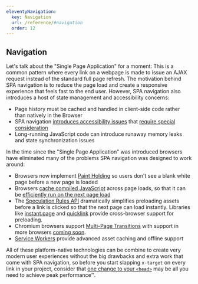 ```yaml
---
eleventyNavigation:
  key: Navigation
  url: /reference/#navigation
  order: 12
---
```


## Navigation

Let's talk about the "Single Page Application" for a moment: This is a common pattern where every link on a webpage is made to issue an AJAX request instead of the standard full page refresh. The motivation behind SPA navigation is to reduce the page load and create a responsive experience that feels fast to the end user. However, SPA navigation also introduces a host of state management and accessibility concerns:
  * Page history must be cached and handled in client-side code rather than natively in the Browser
  * SPA navigation [introduces accessibility issues](https://github.com/hotwired/turbo/issues/774) that [require special consideration](https://www.gatsbyjs.com/blog/2019-07-11-user-testing-accessible-client-routing/)
  * Long-running JavaScript code can introduce runaway memory leaks and state synchronization issues

In the time since the "Single Page Application" was introduced browsers have eliminated many of the problems SPA navigation was designed to work around:

  * Browsers now implement [Paint Holding](https://developer.chrome.com/blog/paint-holding/) so users don't see a blank white page before a new page is loaded
  * Browsers [cache compiled JavaScript](https://v8.dev/blog/code-caching) across page loads, so that it can be [efficiently run on the next page load](https://dev.to/v8blink/lets-understand-chrome-v8-chapter-19-compilation-cache-make-the-compiler-faster-22ml)
  * The [Speculation Rules API](https://developer.chrome.com/docs/web-platform/prerender-pages) dramatically simplifies preloading assets before a link is clicked so that the next page can load instantly. Libraries like [instant.page](https://instant.page/) and [quicklink](https://github.com/GoogleChromeLabs/quicklink) provide cross-browser support for preloading.
  * Chromium browsers support [Multi-Page Transitions](https://developer.mozilla.org/en-US/docs/Web/CSS/@view-transition) with support in more browsers [coming soon](https://bugzilla.mozilla.org/show_bug.cgi?id=1909173).
  * [Service Workers](https://github.com/DannyMoerkerke/basic-service-worker) provide advanced asset caching and offline support

All of these platform-native technologies can be combine to create very modern user experiences without the big drawbacks and extra work that come with SPA navigation, so before you start slapping `x-target` on every link in your project, consider that [one change to your `<head>`](https://github.com/csswizardry/csswizardry.github.com/commit/77285ba766bf94aed2a9fc66e10c91cef57d9f0a) may be all you need to achieve peak performance™.
